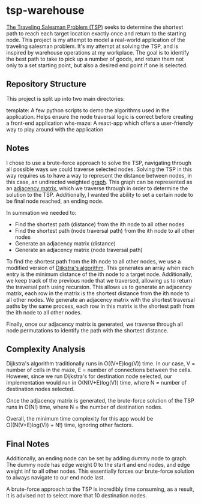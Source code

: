 # tsp-warehouse
[The Traveling Salesman Problem (TSP)](https://en.wikipedia.org/wiki/Travelling_salesman_problem) seeks to determine the shortest path to reach each target location exactly once and return to the starting node. This project is my attempt to model a real-world application of the traveling salesman problem. It's my attempt at solving the TSP, and is inspired by warehouse operations at my workplace. The goal is to identify the best path to take to pick up a number of goods, and return them not only to a set starting point, but also a desired end point if one is selected.

## Repository Structure
This project is split up into two main directories:

template: A few python scripts to demo the algorithms used in the application. Helps ensure the node traversal logic is correct before creating a front-end application
whs-maze: A react-app which offers a user-friendly way to play around with the application

## Notes
I chose to use a brute-force approach to solve the TSP, navigating through all possible ways we could traverse selected nodes. Solving the TSP in this way requires us to have a way to represent the distance between nodes, in this case, an undirected weighted [graph](https://en.wikipedia.org/wiki/Graph_(discrete_mathematics)#Connected_graph). This graph can be represented as an [adjacency matrix](https://en.wikipedia.org/wiki/Adjacency_matrix), which we traverse through in order to determine the solution to the TSP. Additionally, I wanted the ability to set a certain node to be final node reached, an ending node.

In summation we needed to:
* Find the shortest path (distance) from the ith node to all other nodes
* Find the shortest path (node traversal path) from the ith node to all other nodes
* Generate an adjacency matrix (distance)
* Generate an adjacency matrix (node traversal path)

To find the shortest path from the ith node to all other nodes, we use a modified version of [Dijkstra's algorithm](https://en.wikipedia.org/wiki/Dijkstra%27s_algorithm). This generates an array when each entry is the minimum distance of the ith node to a target node. Additionally, we keep track of the previous node that we traversed, allowing us to return the traversal path using recursion. This allows us to generate an adjacency matrix, each row in the matrix is the shortest distance from the ith node to all other nodes. We generate an adjacency matrix with the shortest traversal paths by the same process, each row in this matrix is the shortest path from the ith node to all other nodes.

Finally, once our adjacency matrix is generated, we traverse through all node permutations to identify the path with the shortest distance. 

## Complexity Analysis
Dijkstra's algorithm traditionally runs in O((V+E)log(V)) time. In our case, V = number of cells in the maze, E = number of connections between the cells. However, since we run Dijkstra's for destination node selected, our implementation would run in O(N(V+E)log(V)) time, where N = number of destination nodes selected. 

Once the adjacency matrix is generated, the brute-force solution of the TSP runs in O(N!) time, where N = the number of destination nodes.

Overall, the minimum time complexity for this app would be O((N(V+E)log(V)) + N!) time, ignoring other factors.

## Final Notes
Additionally, an ending node can be set by adding dummy node to graph. The dummy node has edge weight 0 to the start and end nodes, and edge weight inf to all other nodes. This essentially forces our brute-force solution to always navigate to our end node last.

A brute-force approach to the TSP is incredibly time consuming, as a result, it is advised not to select more that 10 destination nodes. 


